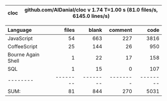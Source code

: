 
cloc|github.com/AlDanial/cloc v 1.74  T=1.00 s (81.0 files/s, 6145.0 lines/s)
--- | ---

Language|files|blank|comment|code
:-------|-------:|-------:|-------:|-------:
JavaScript|54|663|227|3816
CoffeeScript|25|144|26|950
Bourne Again Shell|1|22|17|158
SQL|1|15|0|107
--------|--------|--------|--------|--------
SUM:|81|844|270|5031
